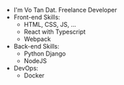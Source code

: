 - I'm Vo Tan Dat. Freelance Developer
- Front-end Skills:
    + HTML, CSS, JS, ...
    + React with Typescript
    + Webpack
- Back-end Skills:
    + Python Django
    + NodeJS
- DevOps:
    + Docker
<!---
htiuk3/htiuk3 is a ✨ special ✨ repository because its `README.md` (this file) appears on your GitHub profile.
You can click the Preview link to take a look at your changes.
--->
